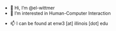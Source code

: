 - 👋 Hi, I’m @el-wittmer
- 👀 I’m interested in Human-Computer Interaction
<!--- - 🌱 I’m currently reading --->
- 📫 I can be found at enw3 [at] illinois [dot] edu
<!--- 💞️ I’m looking to collaborate on ... --->


<!---
el-wittmer/el-wittmer is a ✨ special ✨ repository because its `README.md` (this file) appears on your GitHub profile.
You can click the Preview link to take a look at your changes.
--->
